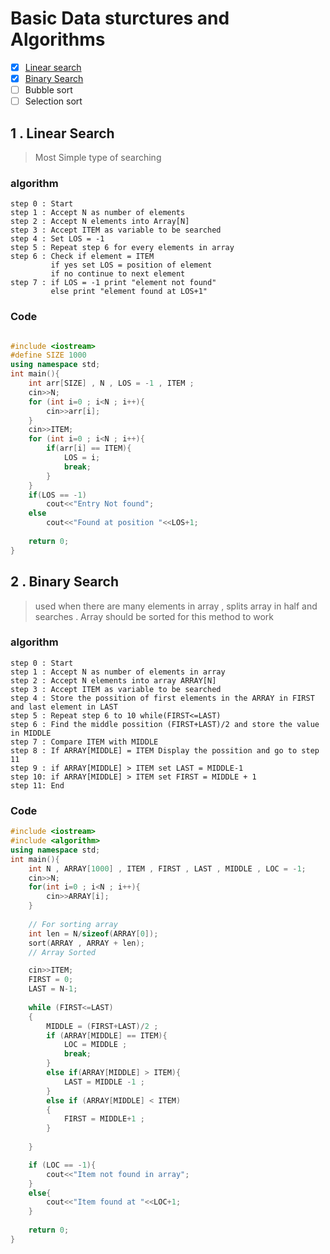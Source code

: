 # Basic Data sturctures and Algorithms
- [x] [Linear search](#1--linear-search)
- [x] [Binary Search](#2--binary-search)
- [ ] Bubble sort 
- [ ] Selection sort

## 1 . Linear Search
> Most Simple type of searching
### algorithm
``` 
step 0 : Start
step 1 : Accept N as number of elements
step 2 : Accept N elements into Array[N]
step 3 : Accept ITEM as variable to be searched 
step 4 : Set LOS = -1 
step 5 : Repeat step 6 for every elements in array
step 6 : Check if element = ITEM 
         if yes set LOS = position of element 
         if no continue to next element 
step 7 : if LOS = -1 print "element not found"
         else print "element found at LOS+1"
```
### Code 
```cpp 

#include <iostream>
#define SIZE 1000
using namespace std;
int main(){
    int arr[SIZE] , N , LOS = -1 , ITEM ;
    cin>>N;
    for (int i=0 ; i<N ; i++){
        cin>>arr[i];
    }
    cin>>ITEM;
    for (int i=0 ; i<N ; i++){
        if(arr[i] == ITEM){
            LOS = i;
            break;
        }
    }
    if(LOS == -1)
        cout<<"Entry Not found";
    else
        cout<<"Found at position "<<LOS+1;
    
    return 0;
}
```

## 2 . Binary Search
>used when there are many elements in array , splits array in half and searches . Array should be sorted for this method to work 

### algorithm
```
step 0 : Start
step 1 : Accept N as number of elements in array
step 2 : Accept N elements into array ARRAY[N]
step 3 : Accept ITEM as variable to be searched 
step 4 : Store the possition of first elements in the ARRAY in FIRST and last element in LAST
step 5 : Repeat step 6 to 10 while(FIRST<=LAST)
step 6 : Find the middle possition (FIRST+LAST)/2 and store the value in MIDDLE
step 7 : Compare ITEM with MIDDLE
step 8 : If ARRAY[MIDDLE] = ITEM Display the possition and go to step 11
step 9 : if ARRAY[MIDDLE] > ITEM set LAST = MIDDLE-1
step 10: if ARRAY[MIDDLE] > ITEM set FIRST = MIDDLE + 1
step 11: End
```
### Code
```cpp
#include <iostream>
#include <algorithm>
using namespace std;
int main(){
    int N , ARRAY[1000] , ITEM , FIRST , LAST , MIDDLE , LOC = -1;
    cin>>N;
    for(int i=0 ; i<N ; i++){
        cin>>ARRAY[i];
    }
    
    // For sorting array
    int len = N/sizeof(ARRAY[0]);
    sort(ARRAY , ARRAY + len);
    // Array Sorted 

    cin>>ITEM;
    FIRST = 0;
    LAST = N-1;
    
    while (FIRST<=LAST)
    {
        MIDDLE = (FIRST+LAST)/2 ;
        if (ARRAY[MIDDLE] == ITEM){
            LOC = MIDDLE ;
            break;
        }
        else if(ARRAY[MIDDLE] > ITEM){
            LAST = MIDDLE -1 ;
        }
        else if (ARRAY[MIDDLE] < ITEM)
        {
            FIRST = MIDDLE+1 ;
        }
        
    }

    if (LOC == -1){
        cout<<"Item not found in array";
    }
    else{
        cout<<"Item found at "<<LOC+1;
    }
    
    return 0;
}
```

